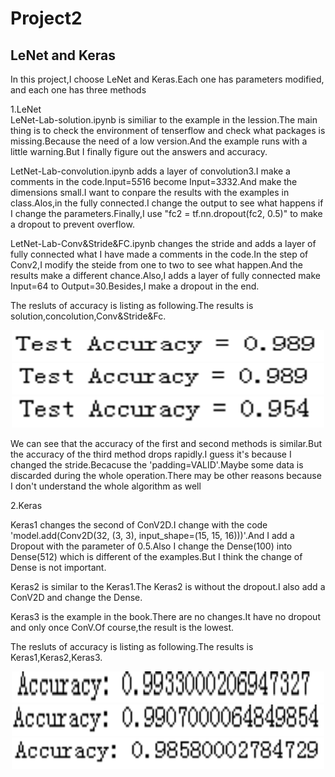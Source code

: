 # Project2
## LeNet and Keras
In this project,I choose LeNet and Keras.Each one has parameters modified, and each one has three methods  
  
1.LeNet  
LeNet-Lab-solution.ipynb is similiar to the example in the lession.The main thing is to check the environment of tenserflow and check what packages is missing.Because the need of a low version.And the example runs with a little warning.But I finally figure out the answers and accuracy.  
    
LetNet-Lab-convolution.ipynb adds a layer of convolution3.I make a comments in the code.Input=5*5*16 become Input=3*3*32.And make the dimensions small.I want to conpare the results with the examples in class.Alos,in the fully connected.I change the output to see what happens if I change the parameters.Finally,I use "fc2 = tf.nn.dropout(fc2, 0.5)" to make a dropout to prevent overflow.  
    
LetNet-Lab-Conv&Stride&FC.ipynb changes the stride and adds a layer of fully connected what I have made a comments in the code.In the step of Conv2,I modify the steide from one to two to see what happen.And the results make a different chance.Also,I adds a layer of fully connected make Input=64 to Output=30.Besides,I make a dropout in the end.  
    
The resluts of accuracy is listing as following.The results is solution,concolution,Conv&Stride&Fc.  
<div align=center><img src="https://github.com/zzy-98012/Project2/blob/main/iamge/solution.PNG" height="50" width="500"/></div>
<div align=center><img src="https://github.com/zzy-98012/Project2/blob/main/iamge/convolution.PNG" height="50" width="500"/></div>
<div align=center><img src="https://github.com/zzy-98012/Project2/blob/main/iamge/conv%26stride%26Pc.PNG" height="50" width="500"/></div>  

We can see that the accuracy of the first and second methods is similar.But the accuracy of the third method drops rapidly.I guess it's because I changed the stride.Becacuse the 'padding=VALID'.Maybe some data is discarded during the whole operation.There may be other reasons because I don't understand the whole algorithm as well  

2.Keras  

Keras1 changes the second of ConV2D.I change with the code 'model.add(Conv2D(32, (3, 3), input_shape=(15, 15, 16)))'.And I add a Dropout with the parameter of 0.5.Also I change the Dense(100) into Dense(512) which is different of the examples.But I think the change of Dense is not important.  

Keras2 is similar to the Keras1.The Keras2 is without the dropout.I also add a ConV2D and change the Dense.  

Keras3 is the example in the book.There are no changes.It have no dropout and only once ConV.Of course,the result is the lowest.  

The resluts of accuracy is listing as following.The results is Keras1,Keras2,Keras3.  
<div align=center><img src="https://github.com/zzy-98012/Project2/blob/main/iamge/Keras1.PNG" height="50" width="500"/></div>
<div align=center><img src="https://github.com/zzy-98012/Project2/blob/main/iamge/Keras2.PNG" height="50" width="500"/></div>
<div align=center><img src="https://github.com/zzy-98012/Project2/blob/main/iamge/Keras3.PNG" height="50" width="500"/></div>
